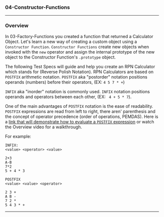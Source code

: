 ### 04-Constructor-Functions
<hr>

### Overview

In 03-Factory-Functions you created a function that returned a Calculator Object.  Let's learn a new way of creating a custom object using a `Constructor Function`. 
`Constructor Functions` create new objects when invoked with the `new` operator and assign the internal prototype of the new object to the Constructor Function's `.prototype` object.  

The following Test Specs will guide and help you create an RPN Calculator which stands for (Reverse Polish Notation).  RPN Calculators are based on `POSTFIX` arithmetic notation.
`POSTFIX` aka "postorder" notation positions operands (numbers) before their operators, (EX: `4 5 7 * +`) 

`INFIX` aka "inorder" notation is commonly used. `INFIX` notation positions operands and operators between each other, (EX: ` 4 + 5 * 7`). 

One of the main advantages of `POSTFIX` notation is the ease of readability.  `POSTFIX` expressions are read from left to right, there aren' parenthesis and the concept of operator precedence (order of operations, PEMDAS).  Here is a [link that will demonstrate how to evaluate a `POSTFIX` expression](http://scriptasylum.com/tutorials/infix_postfix/algorithms/postfix-evaluation/)
or watch the Overview video for a walkthrough.
 

For example:

```
INFIX:
<value> <operator> <value>

2+3
A-B
7*2
5 + 4 * 3
```

```
POSTFIX
<value> <value> <operator>

2 3 +
A B -
7 2 *
5 4 3 * + 
```

<hr>



